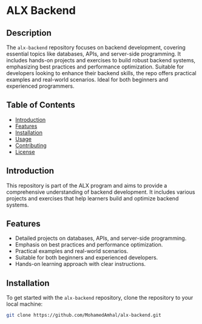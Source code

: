 # ALX Backend

## Description

The `alx-backend` repository focuses on backend development, covering essential topics like databases, APIs, and server-side programming. It includes hands-on projects and exercises to build robust backend systems, emphasizing best practices and performance optimization. Suitable for developers looking to enhance their backend skills, the repo offers practical examples and real-world scenarios. Ideal for both beginners and experienced programmers.

## Table of Contents

- [Introduction](#introduction)
- [Features](#features)
- [Installation](#installation)
- [Usage](#usage)
- [Contributing](#contributing)
- [License](#license)

## Introduction

This repository is part of the ALX program and aims to provide a comprehensive understanding of backend development. It includes various projects and exercises that help learners build and optimize backend systems.

## Features

- Detailed projects on databases, APIs, and server-side programming.
- Emphasis on best practices and performance optimization.
- Practical examples and real-world scenarios.
- Suitable for both beginners and experienced developers.
- Hands-on learning approach with clear instructions.

## Installation

To get started with the `alx-backend` repository, clone the repository to your local machine:

```sh
git clone https://github.com/MohamedAmhal/alx-backend.git
